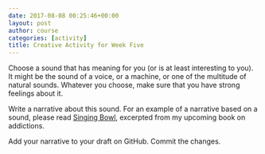 ```yaml
---
date: 2017-08-08 00:25:46+00:00
layout: post
author: course
categories: [activity]
title: Creative Activity for Week Five
---
```


Choose a sound that has meaning for you (or is at least interesting to you). It might be the sound of a voice, or a machine, or one of the multitude of natural sounds. Whatever you choose, make sure that you have strong feelings about it.

Write a narrative about this sound. For an example of a narrative based on a sound, please read [Singing Bowl](/creativity/2017/08/08/singing-bowl/), excerpted from my upcoming book on addictions.

Add your narrative to your draft on GitHub. Commit the changes.
